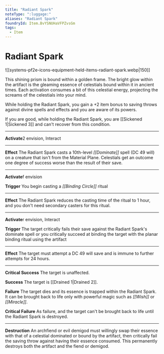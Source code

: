 ```yaml
---
title: "Radiant Spark"
noteType: ":luggage:"
aliases: "Radiant Spark"
foundryId: Item.BvYSNUHaVFPZvsGm
tags:
  - Item
---
```


# Radiant Spark
![[systems-pf2e-icons-equipment-held-items-radiant-spark.webp|150]]

This shining prism is bound within a golden frame. The bright glow within the artifact is the gleaming essence of celestials bound within it in ancient times. Each activation consumes a bit of this celestial energy, projecting the screams of the celestials into your mind.

While holding the Radiant Spark, you gain a +2 item bonus to saving throws against divine spells and effects and you are aware of its powers.

If you are good, while holding the Radiant Spark, you are [[Sickened 1|Sickened 3]] and can't recover from this condition.

* * *

**Activate**2 envision, Interact

* * *

**Effect** The Radiant Spark casts a 10th-level _[[Dominate]]_ spell (DC 49 will) on a creature that isn't from the Material Plane. Celestials get an outcome one degree of success worse than the result of their save.

* * *

**Activate**f envision

**Trigger** You begin casting a _[[Binding Circle]]_ ritual

* * *

**Effect** The Radiant Spark reduces the casting time of the ritual to 1 hour, and you don't need secondary casters for this ritual.

* * *

**Activate**r envision, Interact

**Trigger** The target critically fails their save against the Radiant Spark's dominate spell or you critically succeed at binding the target with the planar binding ritual using the artifact

* * *

**Effect** The target must attempt a DC 49 will save and is immune to further attempts for 24 hours.

* * *

**Critical Success** The target is unaffected.

**Success** The target is [[Drained 1|Drained 2]].

**Failure** The target dies and its essence is trapped within the Radiant Spark. It can be brought back to life only with powerful magic such as _[[Wish]]_ or _[[Miracle]]_.

**Critical Failure** As failure, and the target can't be brought back to life until the Radiant Spark is destroyed.

* * *

**Destruction** An archfiend or evil demigod must willingly swap their essence with that of a celestial dominated or bound by the artifact, then critically fail the saving throw against having their essence consumed. This permanently destroys both the artifact and the fiend or demigod.
